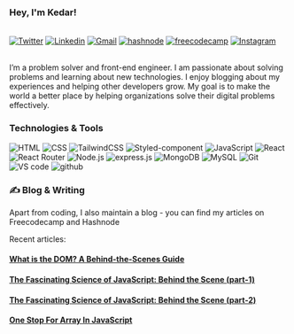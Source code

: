 ### Hey, I'm Kedar!
<br />
<a href="https://twitter.com/Kedar__98"><img src="https://img.shields.io/badge/Twitter-1DA1F2?style=for-the-badge&logo=twitter&logoColor=white" alt="Twitter" /></a>
<a href="https://www.linkedin.com/in/kedar-makode-9833321ab/"><img src="https://img.shields.io/badge/LinkedIn-0077B5?style=for-the-badge&logo=linkedin&logoColor=white" alt="Linkedin" /></a>
<a href="mailto:kedarmakode1598@gmail.com"><img src="https://img.shields.io/badge/Gmail-D14836?style=for-the-badge&logo=gmail&logoColor=white" alt="Gmail" /></a>
<a href="https://kedar98.hashnode.dev/series/javascript-fundamentals"><img src="https://img.shields.io/badge/Hashnode-2962FF?style=for-the-badge&logo=hashnode&logoColor=white" alt="hashnode" /></a>
<a href="https://www.freecodecamp.org/news/author/kedar/"><img src="https://img.shields.io/badge/freecodecamp-27273D?style=for-the-badge&logo=freecodecamp&logoColor=white" alt="freecodecamp" /></a>
<a href=""><img src="https://img.shields.io/badge/Instagram-E4405F?style=for-the-badge&logo=instagram&logoColor=white" alt="Instagram" /></a>
<br />
<br />
<p>I’m a problem solver and front-end engineer. I am passionate about solving
problems and learning about new technologies. I enjoy blogging about my
experiences and helping other developers grow. My goal is to make the world a
better place by helping organizations solve their digital problems effectively.</p>

### Technologies & Tools
<p>
<img src="https://img.shields.io/badge/HTML-239120?style=for-the-badge&logo=html5&logoColor=white" alt="HTML" />
<img src="https://img.shields.io/badge/CSS-239120?&style=for-the-badge&logo=css3&logoColor=white" alt="CSS" />
<img src="https://img.shields.io/badge/Tailwind_CSS-38B2AC?style=for-the-badge&logo=tailwind-css&logoColor=white" alt="TailwindCSS" />
<img src="https://img.shields.io/badge/styled--components-DB7093?style=for-the-badge&logo=styled-components&logoColor=white" alt="Styled-component" />
<img src="https://img.shields.io/badge/JavaScript-F7DF1E?style=for-the-badge&logo=javascript&logoColor=black" alt="JavaScript" />
<img src="https://img.shields.io/badge/React-20232A?style=for-the-badge&logo=react&logoColor=61DAFB" alt="React" />
<img src="https://img.shields.io/badge/React_Router-CA4245?style=for-the-badge&logo=react-router&logoColor=white" alt="React Router" />
<img src="https://img.shields.io/badge/Node.js-43853D?style=for-the-badge&logo=node.js&logoColor=white" alt="Node.js" />
<img src="https://img.shields.io/badge/Express.js-404D59?style=for-the-badge" alt="express.js" />
<img src="https://img.shields.io/badge/MongoDB-4EA94B?style=for-the-badge&logo=mongodb&logoColor=white" alt="MongoDB" />
<img src="https://img.shields.io/badge/MySQL-00000F?style=for-the-badge&logo=mysql&logoColor=white" alt="MySQL" />
<img src="https://img.shields.io/badge/GIT-E44C30?style=for-the-badge&logo=git&logoColor=white" alt="Git" />
<img src="https://img.shields.io/badge/Visual_Studio_Code-0078D4?style=for-the-badge&logo=visual%20studio%20code&logoColor=white" alt="VS code" />
<img src="https://img.shields.io/badge/GitHub-100000?style=for-the-badge&logo=github&logoColor=white" alt="github" />
</p>

### ✍️ Blog & Writing

<p>Apart from coding, I also maintain a blog - you can find my articles on Freecodecamp and Hashnode</p>

Recent articles:
<h4><a href="https://www.freecodecamp.org/news/what-is-dom-in-javascript/">What is the DOM? A Behind-the-Scenes Guide<a/></h4>
<h4><a href="https://kedar98.hashnode.dev/the-fascinating-science-of-javascript-behind-the-scene-part-1">The Fascinating Science of JavaScript: Behind the Scene (part-1)<a/></h4>
<h4><a href="https://kedar98.hashnode.dev/the-fascinating-science-of-javascript-behind-the-scene-part-2">The Fascinating Science of JavaScript: Behind the Scene (part-2)<a/></h4>
<h4><a href="https://kedar98.hashnode.dev/one-stop-for-array-in-javascript">One Stop For Array In JavaScript<a/></h4>
